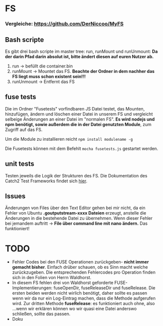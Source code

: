 # FS

### Vergleiche:  https://github.com/DerNiccoo/MyFS 

## Bash scripte
Es gibt drei bash scripte im master tree: run, runMount und runUnmount:
**Da der darin Pfad darin absolut ist, bitte ändert diesen auf euren Nutzer ab.**
 1. run -> befüllt die container.bin 
 2. runMount -> Mountet das FS. 
  **Beachte der Ordner in dem nachher das FS liegt muss schon existent sein!!!**
 3. runUnmount -> Entfernt das FS
 
## fuse tests
Die im Ordner "Fusetests" vorfindbaren JS Datei testet, das Mounten, hinzufügen, ändern und löschen einer Datei in unserem FS 
und vergleicht selbeige Änderungen an einer Datei im "normalen FS". 
**Es wird nodejs und npm benötigt, sowie außerdem die in der Datei genutzten Module**, zum Zugriff auf das FS. 

Um die Module zu installieren reicht ``npm install modulename -g ``

Die Fusetests können mit dem Befehlt ``mocha fusetests.js`` gestartet werden.

## unit tests 
Testen jeweils die Logik der Strukturen des FS. 
Die Dokumentation des Catch2 Test Frameworks findet sich [hier](https://github.com/catchorg/Catch2). 

## Issues
Änderungen von Files über den Text Editor gehen bei mir nicht, da ein Fehler von Ubuntu **.goutputstream-xxxx Dateien** erzeugt,
anstelle die Änderungen in die bestehende Datei zu übernehmen. 
Wenn dieser Fehler bei jemandem auftritt -> **File über command line mit nano ändern.** Das funktioniert!


# TODO

- Fehler Codes bei den FUSE Operationen zurückgeben- **nicht immer gemacht bisher**.
  Einfach drüber schauen, ob es Sinn macht welche zurückzugeben. 
  Die entsprechenden Fehlercodes pro Operation finden sich in den Folien von Herrn Waldhorst.
- In diesem FS fehlen drei von Waldhorst geforderte FUSE-Implementierungen: fuseOpenDir, fuseReleaseDir und fuseRelease.
  Die ersten beiden werden nicht wirlich benötigt, daher sollte es passen wenn wir da nur ein Log-Eintrag machen, dass die Methode aufgerufen wird.
  Zur dritten Methode **fuseRelease**: es funktioniert auch ohne, also ...wenn wir erklären können wo wir quasi eine Datei anderswo schließen, sollte das passen.  
- Doku
 
